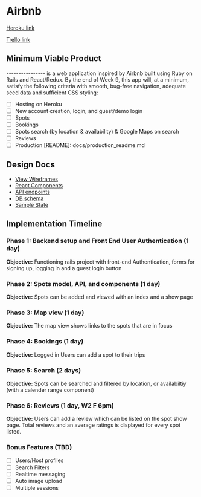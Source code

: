 # Airbnb

[Heroku link][heroku]

[Trello link][trello]

[heroku]: https://spotbnb.herokuapp.com/
[trello]: https://trello.com/b/Vw50ERB4/airbnb

## Minimum Viable Product

---------------- is a web application inspired by Airbnb built using Ruby on Rails
and React/Redux.  By the end of Week 9, this app will, at a minimum, satisfy the
following criteria with smooth, bug-free navigation, adequate seed data and
sufficient CSS styling:

- [ ] Hosting on Heroku
- [ ] New account creation, login, and guest/demo login
- [ ] Spots
- [ ] Bookings
- [ ] Spots search (by location & availability) & Google Maps on search
- [ ] Reviews
- [ ] Production [README]: docs/production_readme.md

## Design Docs
* [View Wireframes][wireframes]
* [React Components][components]
* [API endpoints][api-endpoints]
* [DB schema][schema]
* [Sample State][sample-state]

[wireframes]: /docs/wireframes
[components]: /docs/component-hierarchy.md
[api-endpoints]: /docs/api-endpoints.md
[schema]: /docs/schema.md
[sample-state]: /docs/sample-state.md

## Implementation Timeline

### Phase 1: Backend setup and Front End User Authentication (1 day)

**Objective:** Functioning rails project with front-end Authentication, forms for signing up, logging in and a guest login button

### Phase 2: Spots model, API, and components (1 day)

**Objective:** Spots can be added and viewed with an index and a show page

### Phase 3: Map view (1 day)

**Objective:** The map view shows links to the spots that are in focus

### Phase 4: Bookings (1 day)

**Objective:** Logged in Users can add a spot to their trips

### Phase 5: Search (2 days)

**Objective:** Spots can be searched and filtered by location, or availabiltiy (with a calender range component)

### Phase 6: Reviews (1 day, W2 F 6pm)

**Objective:** Users can add a review which can be listed on the spot show page. Total reviews and an average ratings is displayed for every spot listed.

### Bonus Features (TBD)
- [ ] Users/Host profiles
- [ ] Search Filters
- [ ] Realtime messaging
- [ ] Auto image upload
- [ ] Multiple sessions
